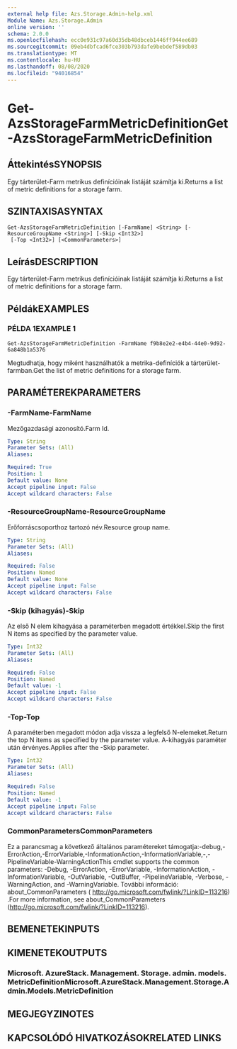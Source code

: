 ```yaml
---
external help file: Azs.Storage.Admin-help.xml
Module Name: Azs.Storage.Admin
online version: ''
schema: 2.0.0
ms.openlocfilehash: ecc0e931c97a60d35db48dbceb1446ff944ee689
ms.sourcegitcommit: 09eb4dbfcad6fce303b793dafe9bebdef589db03
ms.translationtype: MT
ms.contentlocale: hu-HU
ms.lasthandoff: 08/08/2020
ms.locfileid: "94016854"
---
```

# <span data-ttu-id="17528-101">Get-AzsStorageFarmMetricDefinition</span><span class="sxs-lookup"><span data-stu-id="17528-101">Get-AzsStorageFarmMetricDefinition</span></span>

## <span data-ttu-id="17528-102">Áttekintés</span><span class="sxs-lookup"><span data-stu-id="17528-102">SYNOPSIS</span></span>
<span data-ttu-id="17528-103">Egy tárterület-Farm metrikus definícióinak listáját számítja ki.</span><span class="sxs-lookup"><span data-stu-id="17528-103">Returns a list of metric definitions for a storage farm.</span></span>

## <span data-ttu-id="17528-104">SZINTAXISA</span><span class="sxs-lookup"><span data-stu-id="17528-104">SYNTAX</span></span>

```
Get-AzsStorageFarmMetricDefinition [-FarmName] <String> [-ResourceGroupName <String>] [-Skip <Int32>]
 [-Top <Int32>] [<CommonParameters>]
```

## <span data-ttu-id="17528-105">Leírás</span><span class="sxs-lookup"><span data-stu-id="17528-105">DESCRIPTION</span></span>
<span data-ttu-id="17528-106">Egy tárterület-Farm metrikus definícióinak listáját számítja ki.</span><span class="sxs-lookup"><span data-stu-id="17528-106">Returns a list of metric definitions for a storage farm.</span></span>

## <span data-ttu-id="17528-107">Példák</span><span class="sxs-lookup"><span data-stu-id="17528-107">EXAMPLES</span></span>

### <span data-ttu-id="17528-108">PÉLDA 1</span><span class="sxs-lookup"><span data-stu-id="17528-108">EXAMPLE 1</span></span>
```
Get-AzsStorageFarmMetricDefinition -FarmName f9b8e2e2-e4b4-44e0-9d92-6a848b1a5376
```

<span data-ttu-id="17528-109">Megtudhatja, hogy miként használhatók a metrika-definíciók a tárterület-farmban.</span><span class="sxs-lookup"><span data-stu-id="17528-109">Get the list of metric definitions for a storage farm.</span></span>

## <span data-ttu-id="17528-110">PARAMÉTEREK</span><span class="sxs-lookup"><span data-stu-id="17528-110">PARAMETERS</span></span>

### <span data-ttu-id="17528-111">-FarmName</span><span class="sxs-lookup"><span data-stu-id="17528-111">-FarmName</span></span>
<span data-ttu-id="17528-112">Mezőgazdasági azonosító.</span><span class="sxs-lookup"><span data-stu-id="17528-112">Farm Id.</span></span>

```yaml
Type: String
Parameter Sets: (All)
Aliases:

Required: True
Position: 1
Default value: None
Accept pipeline input: False
Accept wildcard characters: False
```

### <span data-ttu-id="17528-113">-ResourceGroupName</span><span class="sxs-lookup"><span data-stu-id="17528-113">-ResourceGroupName</span></span>
<span data-ttu-id="17528-114">Erőforráscsoporthoz tartozó név.</span><span class="sxs-lookup"><span data-stu-id="17528-114">Resource group name.</span></span>

```yaml
Type: String
Parameter Sets: (All)
Aliases:

Required: False
Position: Named
Default value: None
Accept pipeline input: False
Accept wildcard characters: False
```

### <span data-ttu-id="17528-115">-Skip (kihagyás)</span><span class="sxs-lookup"><span data-stu-id="17528-115">-Skip</span></span>
<span data-ttu-id="17528-116">Az első N elem kihagyása a paraméterben megadott értékkel.</span><span class="sxs-lookup"><span data-stu-id="17528-116">Skip the first N items as specified by the parameter value.</span></span>

```yaml
Type: Int32
Parameter Sets: (All)
Aliases:

Required: False
Position: Named
Default value: -1
Accept pipeline input: False
Accept wildcard characters: False
```

### <span data-ttu-id="17528-117">-Top</span><span class="sxs-lookup"><span data-stu-id="17528-117">-Top</span></span>
<span data-ttu-id="17528-118">A paraméterben megadott módon adja vissza a legfelső N-elemeket.</span><span class="sxs-lookup"><span data-stu-id="17528-118">Return the top N items as specified by the parameter value.</span></span>
<span data-ttu-id="17528-119">A-kihagyás paraméter után érvényes.</span><span class="sxs-lookup"><span data-stu-id="17528-119">Applies after the -Skip parameter.</span></span>

```yaml
Type: Int32
Parameter Sets: (All)
Aliases:

Required: False
Position: Named
Default value: -1
Accept pipeline input: False
Accept wildcard characters: False
```

### <span data-ttu-id="17528-120">CommonParameters</span><span class="sxs-lookup"><span data-stu-id="17528-120">CommonParameters</span></span>
<span data-ttu-id="17528-121">Ez a parancsmag a következő általános paramétereket támogatja:-debug,-ErrorAction,-ErrorVariable,-InformationAction,-InformationVariable,-,-PipelineVariable-WarningAction</span><span class="sxs-lookup"><span data-stu-id="17528-121">This cmdlet supports the common parameters: -Debug, -ErrorAction, -ErrorVariable, -InformationAction, -InformationVariable, -OutVariable, -OutBuffer, -PipelineVariable, -Verbose, -WarningAction, and -WarningVariable.</span></span> <span data-ttu-id="17528-122">További információ: about_CommonParameters ( http://go.microsoft.com/fwlink/?LinkID=113216) .</span><span class="sxs-lookup"><span data-stu-id="17528-122">For more information, see about_CommonParameters (http://go.microsoft.com/fwlink/?LinkID=113216).</span></span>

## <span data-ttu-id="17528-123">BEMENETEK</span><span class="sxs-lookup"><span data-stu-id="17528-123">INPUTS</span></span>

## <span data-ttu-id="17528-124">KIMENETEK</span><span class="sxs-lookup"><span data-stu-id="17528-124">OUTPUTS</span></span>

### <span data-ttu-id="17528-125">Microsoft. AzureStack. Management. Storage. admin. models. MetricDefinition</span><span class="sxs-lookup"><span data-stu-id="17528-125">Microsoft.AzureStack.Management.Storage.Admin.Models.MetricDefinition</span></span>

## <span data-ttu-id="17528-126">MEGJEGYZI</span><span class="sxs-lookup"><span data-stu-id="17528-126">NOTES</span></span>

## <span data-ttu-id="17528-127">KAPCSOLÓDÓ HIVATKOZÁSOK</span><span class="sxs-lookup"><span data-stu-id="17528-127">RELATED LINKS</span></span>
